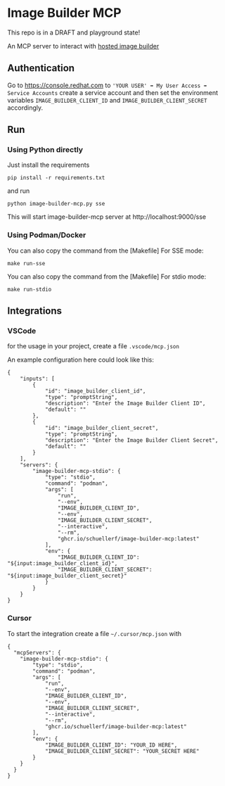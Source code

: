 # Image Builder MCP

This repo is in a DRAFT and playground state!

An MCP server to interact with [hosted image builder](https://osbuild.org/docs/hosted/architecture/)

## Authentication

Go to https://console.redhat.com to `'YOUR USER' ➡ My User Access ➡ Service Accounts` create a service account
and then set the environment variables `IMAGE_BUILDER_CLIENT_ID` and `IMAGE_BUILDER_CLIENT_SECRET` accordingly.

## Run

### Using Python directly
Just install the requirements

```
pip install -r requirements.txt
```

and run

```
python image-builder-mcp.py sse
```

This will start image-builder-mcp server at http://localhost:9000/sse

### Using Podman/Docker

You can also copy the command from the [Makefile]
For SSE mode:
```
make run-sse
```

You can also copy the command from the [Makefile]
For stdio mode:
```
make run-stdio
```

## Integrations

### VSCode
for the usage in your project, create a file `.vscode/mcp.json`

An example configuration here could look like this:

```
{
    "inputs": [
        {
            "id": "image_builder_client_id",
            "type": "promptString",
            "description": "Enter the Image Builder Client ID",
            "default": ""
        },
        {
            "id": "image_builder_client_secret",
            "type": "promptString",
            "description": "Enter the Image Builder Client Secret",
            "default": ""
        }
    ],
    "servers": {
        "image-builder-mcp-stdio": {
            "type": "stdio",
            "command": "podman",
            "args": [
                "run",
                "--env",
                "IMAGE_BUILDER_CLIENT_ID",
                "--env",
                "IMAGE_BUILDER_CLIENT_SECRET",
                "--interactive",
                "--rm",
                "ghcr.io/schuellerf/image-builder-mcp:latest"
            ],
            "env": {
                "IMAGE_BUILDER_CLIENT_ID": "${input:image_builder_client_id}",
                "IMAGE_BUILDER_CLIENT_SECRET": "${input:image_builder_client_secret}"
            }
        }
    }
}
```

### Cursor

To start the integration create a file `~/.cursor/mcp.json` with
```
{
  "mcpServers": {
    "image-builder-mcp-stdio": {
        "type": "stdio",
        "command": "podman",
        "args": [
            "run",
            "--env",
            "IMAGE_BUILDER_CLIENT_ID",
            "--env",
            "IMAGE_BUILDER_CLIENT_SECRET",
            "--interactive",
            "--rm",
            "ghcr.io/schuellerf/image-builder-mcp:latest"
        ],
        "env": {
            "IMAGE_BUILDER_CLIENT_ID": "YOUR_ID HERE",
            "IMAGE_BUILDER_CLIENT_SECRET": "YOUR_SECRET HERE"
        }
    }
  }
}
```